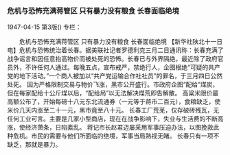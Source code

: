 ### 危机与恐怖充满蒋管区  只有暴力没有粮食  长春面临绝境

1947-04-15
第3版()
专栏：

　　危机与恐怖充满蒋管区
    只有暴力没有粮食
    长春面临绝境
    【新华社陕北十一日电】危机与恐怖统治着长春。据美联社记者罗德利克三月二日通讯称：长春充满了战争谣言和因任意抬高物价而被处死的恐怖。长春已与外界隔绝，最近除了政府官员外，不许任何人通过。每晚五点，宣布戒严，禁绝行人，企图根绝“可疑的共产党的地下活动。”一个商人被加以“共产党运输合作社社员”的罪名，于三月四日公然处死。
    因为严格限制交易与物价飞涨，黑市公开盛行。市政府企图“配给”煤炭，但在每家配给十公斤煤以后，“配给局”以无法解决煤荒即告解散。
    高粱米限价最高额公布了，开始每磅十八元东北流通券（一元等于蒋币二百元），食粮缺乏，使米价几天内涨至二十一元，黑市竟至八十元。
    长春工厂荒芜，仅存破砖残瓦，无任何工业可言。主要是几家小型商店，现在在战争影响下，失业与生活费的不断高涨，使经济萧条，日陷紊乱。
    蒋记市长赵君迈屡采用军事压迫办法，以图挽救此种危机。市民的需要与他们所面临的绝境，军事当局熟视无睹。
    长春只有一项不缺乏，那就是暴力。
